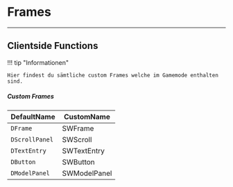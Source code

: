 # Frames

------------

## Clientside Functions

!!! tip "Informationen"

    Hier findest du sämtliche custom Frames welche im Gamemode enthalten sind.

##### Custom Frames

| DefaultName                  | CustomName                               | 
|------------------------------|------------------------------------------|
| `DFrame`                     | SWFrame                                  |
| `DScrollPanel`               | SWScroll                                 |
| `DTextEntry`                 | SWTextEntry                              |
| `DButton`                    | SWButton                                 |
| `DModelPanel`                | SWModelPanel                             |